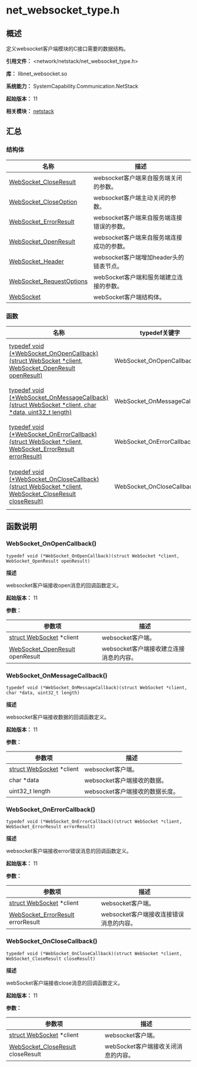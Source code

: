 # net_websocket_type.h

## 概述

定义websocket客户端模块的C接口需要的数据结构。

**引用文件：** <network/netstack/net_websocket_type.h>

**库：** libnet_websocket.so

**系统能力：** SystemCapability.Communication.NetStack

**起始版本：** 11

**相关模块：** [netstack](capi-netstack.md)

## 汇总

### 结构体

| 名称 | 描述 |
| -- | -- |
| [WebSocket_CloseResult](capi-netstack-websocket-closeresult.md) | websocket客户端来自服务端关闭的参数。 |
| [WebSocket_CloseOption](capi-netstack-websocket-closeoption.md) | websocket客户端主动关闭的参数。 |
| [WebSocket_ErrorResult](capi-netstack-websocket-errorresult.md) | websocket客户端来自服务端连接错误的参数。 |
| [WebSocket_OpenResult](capi-netstack-websocket-openresult.md) | websocket客户端来自服务端连接成功的参数。 |
| [WebSocket_Header](capi-netstack-websocket-header.md) | websocket客户端增加header头的链表节点。 |
| [WebSocket_RequestOptions](capi-netstack-websocket-requestoptions.md) | webSocket客户端和服务端建立连接的参数。 |
| [WebSocket](capi-netstack-websocket.md) | webSocket客户端结构体。 |

### 函数

| 名称 | typedef关键字 | 描述 |
| -- | -- | -- |
| [typedef void (\*WebSocket_OnOpenCallback)(struct WebSocket *client, WebSocket_OpenResult openResult)](#websocket_onopencallback) | WebSocket_OnOpenCallback | websocket客户端接收open消息的回调函数定义。 |
| [typedef void (\*WebSocket_OnMessageCallback)(struct WebSocket *client, char *data, uint32_t length)](#websocket_onmessagecallback) | WebSocket_OnMessageCallback | websocket客户端接收数据的回调函数定义。 |
| [typedef void (\*WebSocket_OnErrorCallback)(struct WebSocket *client, WebSocket_ErrorResult errorResult)](#websocket_onerrorcallback) | WebSocket_OnErrorCallback | websocket客户端接收error错误消息的回调函数定义。 |
| [typedef void (\*WebSocket_OnCloseCallback)(struct WebSocket *client, WebSocket_CloseResult closeResult)](#websocket_onclosecallback) | WebSocket_OnCloseCallback | webSocket客户端接收close消息的回调函数定义。 |


## 函数说明

### WebSocket_OnOpenCallback()

```
typedef void (*WebSocket_OnOpenCallback)(struct WebSocket *client, WebSocket_OpenResult openResult)
```

**描述**

websocket客户端接收open消息的回调函数定义。

**起始版本：** 11


**参数：**

| 参数项 | 描述 |
| -- | -- |
| [struct WebSocket](capi-netstack-websocket.md) *client | websocket客户端。 |
| [ WebSocket_OpenResult](capi-netstack-websocket-openresult.md) openResult |   websocket客户端接收建立连接消息的内容。 |

### WebSocket_OnMessageCallback()

```
typedef void (*WebSocket_OnMessageCallback)(struct WebSocket *client, char *data, uint32_t length)
```

**描述**

websocket客户端接收数据的回调函数定义。

**起始版本：** 11


**参数：**

| 参数项 | 描述 |
| -- | -- |
| [struct WebSocket](capi-netstack-websocket.md) *client | websocket客户端。 |
|  char *data |   websocket客户端接收的数据。 |
|  uint32_t length | websocket客户端接收的数据长度。 |

### WebSocket_OnErrorCallback()

```
typedef void (*WebSocket_OnErrorCallback)(struct WebSocket *client, WebSocket_ErrorResult errorResult)
```

**描述**

websocket客户端接收error错误消息的回调函数定义。

**起始版本：** 11


**参数：**

| 参数项 | 描述 |
| -- | -- |
| [struct WebSocket](capi-netstack-websocket.md) *client | websocket客户端。 |
| [ WebSocket_ErrorResult](capi-netstack-websocket-errorresult.md) errorResult |   websocket客户端接收连接错误消息的内容。 |

### WebSocket_OnCloseCallback()

```
typedef void (*WebSocket_OnCloseCallback)(struct WebSocket *client, WebSocket_CloseResult closeResult)
```

**描述**

webSocket客户端接收close消息的回调函数定义。

**起始版本：** 11


**参数：**

| 参数项 | 描述 |
| -- | -- |
| [struct WebSocket](capi-netstack-websocket.md) *client | websocket客户端。 |
| [ WebSocket_CloseResult](capi-netstack-websocket-closeresult.md) closeResult |   webSocket客户端接收关闭消息的内容。 |

